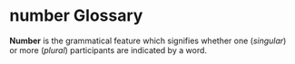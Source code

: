 # number Glossary
**Number** is the grammatical feature which signifies whether one (*singular*) or more (*plural*) participants are indicated by a word.

